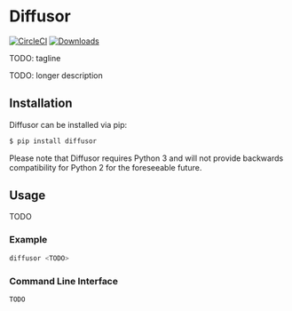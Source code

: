 # Diffusor
[![CircleCI](https://circleci.com/gh/kobaltcore/diffusor.svg?style=svg)](https://circleci.com/gh/kobaltcore/diffusor)
[![Downloads](https://pepy.tech/badge/diffusor)](https://pepy.tech/project/diffusor)

TODO: tagline

TODO: longer description

## Installation
Diffusor can be installed via pip:
```bash
$ pip install diffusor
```

Please note that Diffusor requires Python 3 and will not provide backwards compatibility for Python 2 for the foreseeable future.

## Usage
TODO

### Example
```bash
diffusor <TODO>
```

### Command Line Interface
```
TODO
```
